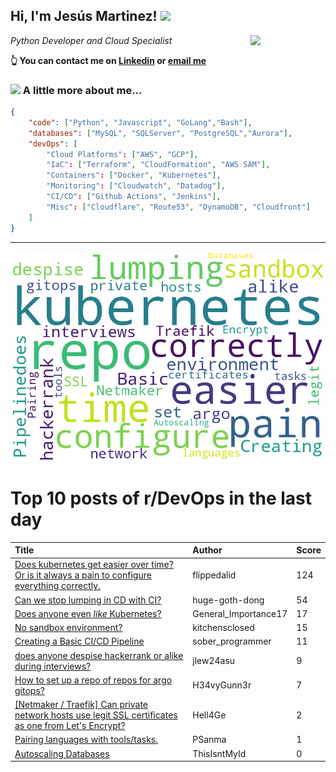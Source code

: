 <!--
**jmartinezl/jmartinezl** is a ✨ _special_ ✨ repository because its `README.md` (this file) appears on your GitHub profile.

Here are some ideas to get you started:

- 🔭 I’m currently working on ...
- 🌱 I’m currently learning ...
- 👯 I’m looking to collaborate on ...
- 🤔 I’m looking for help with ...
- 💬 Ask me about ...
- 📫 How to reach me: ...
- 😄 Pronouns: ...
- ⚡ Fun fact: ...
-->

<h2>Hi, I'm Jesús Martinez! <img src="https://media.giphy.com/media/WUlplcMpOCEmTGBtBW/giphy.gif" width="30"> </h2>
<img align='right' src="https://media.giphy.com/media/NytMLKyiaIh6VH9SPm/giphy.gif" width="120">
<p><em>Python Developer and Cloud Specialist
</em></p>

**👆 You can contact me on [Linkedin](https://www.linkedin.com/in/jes%C3%BAs-martinez-2b7b10104/) or [email me](mailto:jesus.mtz.lorenzo@gmail.com)**

### <img src="https://media.giphy.com/media/VgCDAzcKvsR6OM0uWg/giphy.gif" width="50"> A little more about me...  

```json
{
    "code": ["Python", "Javascript", "GoLang","Bash"],
    "databases": ["MySQL", "SQLServer", "PostgreSQL","Aurora"],
    "devOps": [
        "Cloud Platforms": ["AWS", "GCP"],
        "IaC": ["Terraform", "CloudFormation", "AWS SAM"],
        "Containers": ["Docker", "Kubernetes"],
        "Monitoring": ["Cloudwatch", "Datadog"],
        "CI/CD": ["Github Actions", "Jenkins"],
        "Misc": ["Cloudflare", "Route53", "DynamoDB", "Cloudfront"]
    ]
}
```
---

![Wordcloud](./cloud.png)

# Top 10 posts of r/DevOps in the last day

| Title | Author | Score |
|:---|:---|:---|
| [Does kubernetes get easier over time? Or is it always a pain to configure everything correctly.](https://www.reddit.com/r/devops/comments/xs8lei/does_kubernetes_get_easier_over_time_or_is_it/) | flippedalid | 124 |
| [Can we stop lumping in CD with CI?](https://www.reddit.com/r/devops/comments/xsja83/can_we_stop_lumping_in_cd_with_ci/) | huge-goth-dong | 54 |
| [Does anyone even *like* Kubernetes?](https://www.reddit.com/r/devops/comments/xss63g/does_anyone_even_like_kubernetes/) | General_Importance17 | 17 |
| [No sandbox environment?](https://www.reddit.com/r/devops/comments/xs36wx/no_sandbox_environment/) | kitchensclosed | 15 |
| [Creating a Basic CI/CD Pipeline](https://www.reddit.com/r/devops/comments/xrzxxw/creating_a_basic_cicd_pipeline/) | sober_programmer | 11 |
| [does anyone despise hackerrank or alike during interviews?](https://www.reddit.com/r/devops/comments/xsbgam/does_anyone_despise_hackerrank_or_alike_during/) | jlew24asu | 9 |
| [How to set up a repo of repos for argo gitops?](https://www.reddit.com/r/devops/comments/xs90or/how_to_set_up_a_repo_of_repos_for_argo_gitops/) | H34vyGunn3r | 7 |
| [[Netmaker / Traefik] Can private network hosts use legit SSL certificates as one from Let's Encrypt?](https://www.reddit.com/r/devops/comments/xsraov/netmaker_traefik_can_private_network_hosts_use/) | Hell4Ge | 2 |
| [Pairing languages with tools/tasks.](https://www.reddit.com/r/devops/comments/xsa58a/pairing_languages_with_toolstasks/) | PSanma | 1 |
| [Autoscaling Databases](https://www.reddit.com/r/devops/comments/xs2cy4/autoscaling_databases/) | ThisIsntMyId | 0 |
